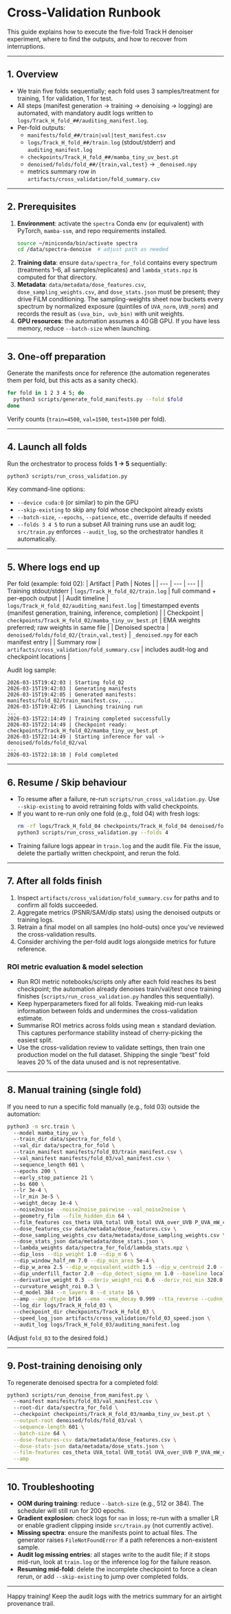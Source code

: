 # Cross-Validation Runbook

This guide explains how to execute the five-fold Track H denoiser experiment, where to find the outputs, and how to recover from interruptions.

---
## 1. Overview
- We train five folds sequentially; each fold uses 3 samples/treatment for training, 1 for validation, 1 for test.
- All steps (manifest generation → training → denoising → logging) are automated, with mandatory audit logs written to `logs/Track_H_fold_##/auditing_manifest.log`.
- Per-fold outputs:
  - `manifests/fold_##/train|val|test_manifest.csv`
  - `logs/Track_H_fold_##/train.log` (stdout/stderr) and `auditing_manifest.log`
  - `checkpoints/Track_H_fold_##/mamba_tiny_uv_best.pt`
  - `denoised/folds/fold_##/{train,val,test}` → `_denoised.npy`
  - metrics summary row in `artifacts/cross_validation/fold_summary.csv`

---
## 2. Prerequisites
1. **Environment**: activate the `spectra` Conda env (or equivalent) with PyTorch, `mamba-ssm`, and repo requirements installed.
   ```bash
   source ~/miniconda/bin/activate spectra
   cd /data/spectra-denoise  # adjust path as needed
   ```
2. **Training data**: ensure `data/spectra_for_fold` contains every spectrum (treatments 1–6, all samples/replicates) and `lambda_stats.npz` is computed for that directory.
3. **Metadata**: `data/metadata/dose_features.csv`, `dose_sampling_weights.csv`, and `dose_stats.json` must be present; they drive FiLM conditioning. The sampling-weights sheet now buckets every spectrum by normalized exposure (quintiles of `UVA_norm`, `UVB_norm`) and records the result as `(uva_bin, uvb_bin)` with unit weights.
4. **GPU resources**: the automation assumes a 40 GB GPU. If you have less memory, reduce `--batch-size` when launching.

---
## 3. One-off preparation
Generate the manifests once for reference (the automation regenerates them per fold, but this acts as a sanity check).
```bash
for fold in 1 2 3 4 5; do
  python3 scripts/generate_fold_manifests.py --fold $fold
done
```
Verify counts (`train=4500`, `val=1500`, `test=1500` per fold).

---
## 4. Launch all folds
Run the orchestrator to process folds **1 → 5** sequentially:
```bash
python3 scripts/run_cross_validation.py
```
Key command-line options:
- `--device cuda:0` (or similar) to pin the GPU
- `--skip-existing` to skip any fold whose checkpoint already exists
- `--batch-size`, `--epochs`, `--patience`, etc., override defaults if needed
- `--folds 3 4 5` to run a subset
All training runs use an audit log; `src/train.py` enforces `--audit_log`, so the orchestrator handles it automatically.

---
## 5. Where logs end up
Per fold (example: fold 02):
| Artifact | Path | Notes |
| --- | --- | --- |
| Training stdout/stderr | `logs/Track_H_fold_02/train.log` | full command + per-epoch output |
| Audit timeline | `logs/Track_H_fold_02/auditing_manifest.log` | timestamped events (manifest generation, training, inference, completion) |
| Checkpoint | `checkpoints/Track_H_fold_02/mamba_tiny_uv_best.pt` | EMA weights preferred; raw weights in same file |
| Denoised spectra | `denoised/folds/fold_02/{train,val,test}` | `_denoised.npy` for each manifest entry |
| Summary row | `artifacts/cross_validation/fold_summary.csv` | includes audit-log and checkpoint locations |

Audit log sample:
```
2026-03-15T19:42:03 | Starting fold_02
2026-03-15T19:42:03 | Generating manifests
2026-03-15T19:42:05 | Generated manifests: manifests/fold_02/train_manifest.csv, ...
2026-03-15T19:42:05 | Launching training run
...
2026-03-15T22:14:49 | Training completed successfully
2026-03-15T22:14:49 | Checkpoint ready: checkpoints/Track_H_fold_02/mamba_tiny_uv_best.pt
2026-03-15T22:14:49 | Starting inference for val -> denoised/folds/fold_02/val
...
2026-03-15T22:18:10 | Fold completed
```

---
## 6. Resume / Skip behaviour
- To resume after a failure, re-run `scripts/run_cross_validation.py`. Use `--skip-existing` to avoid retraining folds with valid checkpoints.
- If you want to re-run only one fold (e.g., fold 04) with fresh logs:
  ```bash
  rm -rf logs/Track_H_fold_04 checkpoints/Track_H_fold_04 denoised/folds/fold_04
  python3 scripts/run_cross_validation.py --folds 4
  ```
- Training failure logs appear in `train.log` and the audit file. Fix the issue, delete the partially written checkpoint, and rerun the fold.

---
## 7. After all folds finish
1. Inspect `artifacts/cross_validation/fold_summary.csv` for paths and to confirm all folds succeeded.
2. Aggregate metrics (PSNR/SAM/dip stats) using the denoised outputs or training logs.
3. Retrain a final model on all samples (no hold-outs) once you’ve reviewed the cross-validation results.
4. Consider archiving the per-fold audit logs alongside metrics for future reference.

### ROI metric evaluation & model selection
- Run ROI metric notebooks/scripts only after each fold reaches its best checkpoint; the automation already denoises train/val/test once training finishes (`scripts/run_cross_validation.py` handles this sequentially).
- Keep hyperparameters fixed for all folds. Tweaking mid-run leaks information between folds and undermines the cross-validation estimate.
- Summarise ROI metrics across folds using mean ± standard deviation. This captures performance stability instead of cherry-picking the easiest split.
- Use the cross-validation review to validate settings, then train one production model on the full dataset. Shipping the single “best” fold leaves 20 % of the data unused and is not representative.

---
## 8. Manual training (single fold)
If you need to run a specific fold manually (e.g., fold 03) outside the automation:
```bash
python3 -m src.train \ 
  --model mamba_tiny_uv \ 
  --train_dir data/spectra_for_fold \ 
  --val_dir data/spectra_for_fold \ 
  --train_manifest manifests/fold_03/train_manifest.csv \ 
  --val_manifest manifests/fold_03/val_manifest.csv \ 
  --sequence_length 601 \ 
  --epochs 200 \ 
  --early_stop_patience 21 \ 
  --bs 600 \ 
  --lr 3e-4 \ 
  --lr_min 3e-5 \ 
  --weight_decay 1e-4 \ 
  --noise2noise --noise2noise_pairwise --val_noise2noise \ 
  --geometry_film --film_hidden_dim 64 \ 
  --film_features cos_theta UVA_total UVB_total UVA_over_UVB P_UVA_mW_cm2 P_UVB_mW_cm2 UVA_norm UVB_norm \ 
  --dose_features_csv data/metadata/dose_features.csv \ 
  --dose_sampling_weights_csv data/metadata/dose_sampling_weights.csv \ 
  --dose_stats_json data/metadata/dose_stats.json \ 
  --lambda_weights data/spectra_for_fold/lambda_stats.npz \ 
  --dip_loss --dip_weight 1.0 --dip_m 6 \ 
  --dip_window_half_nm 7.0 --dip_min_area 5e-4 \ 
  --dip_w_area 2.5 --dip_w_equivalent_width 1.5 --dip_w_centroid 2.0 --dip_w_depth 0.3 \ 
  --dip_underfill_factor 2.0 --dip_detect_sigma_nm 1.0 --baseline local --baseline_guard_nm 10.0 \ 
  --derivative_weight 0.3 --deriv_weight_roi 0.6 --deriv_roi_min 320.0 --deriv_roi_max 500.0 \ 
  --curvature_weight_roi 0.3 \ 
  --d_model 384 --n_layers 8 --d_state 16 \ 
  --amp --amp_dtype bf16 --ema --ema_decay 0.999 --tta_reverse --cudnn_benchmark \ 
  --log_dir logs/Track_H_fold_03 \ 
  --checkpoint_dir checkpoints/Track_H_fold_03 \ 
  --speed_log_json artifacts/cross_validation/fold_03_speed.json \ 
  --audit_log logs/Track_H_fold_03/auditing_manifest.log
```
(Adjust `fold_03` to the desired fold.)

---
## 9. Post-training denoising only
To regenerate denoised spectra for a completed fold:
```bash
python3 scripts/run_denoise_from_manifest.py \ 
  --manifest manifests/fold_03/val_manifest.csv \ 
  --root-dir data/spectra_for_fold \ 
  --checkpoint checkpoints/Track_H_fold_03/mamba_tiny_uv_best.pt \
  --output-root denoised/folds/fold_03/val \
  --sequence-length 601 \
  --batch-size 64 \
  --dose-features-csv data/metadata/dose_features.csv \
  --dose-stats-json data/metadata/dose_stats.json \
  --film-features cos_theta UVA_total UVB_total UVA_over_UVB P_UVA_mW_cm2 P_UVB_mW_cm2 UVA_norm UVB_norm \
  --amp
```

---
## 10. Troubleshooting
- **OOM during training**: reduce `--batch-size` (e.g., 512 or 384). The scheduler will still run for 200 epochs.
- **Gradient explosion**: check logs for `nan` in loss; re-run with a smaller LR or enable gradient clipping inside `src/train.py` (not currently active).
- **Missing spectra**: ensure the manifests point to actual files. The generator raises `FileNotFoundError` if a path references a non-existent sample.
- **Audit log missing entries**: all stages write to the audit file; if it stops mid-run, look at `train.log` or the inference log for the failure reason.
- **Resuming mid-fold**: delete the incomplete checkpoint to force a clean rerun, or add `--skip-existing` to jump over completed folds.

---
Happy training! Keep the audit logs with the metrics summary for an airtight provenance trail.
